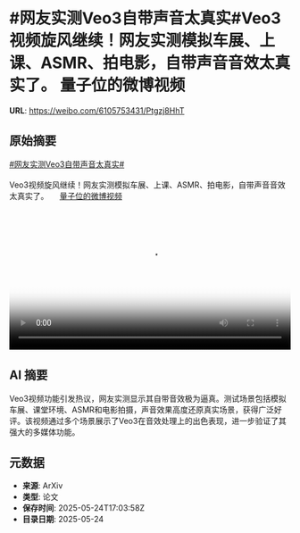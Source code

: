 # #网友实测Veo3自带声音太真实#Veo3视频旋风继续！网友实测模拟车展、上课、ASMR、拍电影，自带声音音效太真实了。 量子位的微博视频

**URL**: https://weibo.com/6105753431/Ptgzj8HhT

## 原始摘要

<a href="https://m.weibo.cn/search?containerid=231522type%3D1%26t%3D10%26q%3D%23%E7%BD%91%E5%8F%8B%E5%AE%9E%E6%B5%8BVeo3%E8%87%AA%E5%B8%A6%E5%A3%B0%E9%9F%B3%E5%A4%AA%E7%9C%9F%E5%AE%9E%23&amp;extparam=%23%E7%BD%91%E5%8F%8B%E5%AE%9E%E6%B5%8BVeo3%E8%87%AA%E5%B8%A6%E5%A3%B0%E9%9F%B3%E5%A4%AA%E7%9C%9F%E5%AE%9E%23" data-hide=""><span class="surl-text">#网友实测Veo3自带声音太真实#</span></a><br><br>Veo3视频旋风继续！网友实测模拟车展、上课、ASMR、拍电影，自带声音音效太真实了。 <a href="https://video.weibo.com/show?fid=1034:5169611230871581" data-hide=""><span class="url-icon"><img style="width: 1rem;height: 1rem" src="https://h5.sinaimg.cn/upload/2015/09/25/3/timeline_card_small_video_default.png" referrerpolicy="no-referrer"></span><span class="surl-text">量子位的微博视频</span></a> <br clear="both"><div style="clear: both"></div><video controls="controls" poster="https://tvax2.sinaimg.cn/orj480/006Fd7o3ly1i1puru5kbkj30u01hc40e.jpg" style="width: 100%"><source src="https://f.video.weibocdn.com/o0/K5CFqp9llx08otHn5Lzy01041200kttN0E010.mp4?label=mp4_720p&amp;template=720x1280.24.0&amp;ori=0&amp;ps=1CwnkDw1GXwCQx&amp;Expires=1748109702&amp;ssig=4r26R1UIHT&amp;KID=unistore,video"><source src="https://f.video.weibocdn.com/o0/dtqzvlwLlx08otHmEBN601041200cut20E010.mp4?label=mp4_hd&amp;template=540x960.24.0&amp;ori=0&amp;ps=1CwnkDw1GXwCQx&amp;Expires=1748109702&amp;ssig=uHWpwPp5hU&amp;KID=unistore,video"><source src="https://f.video.weibocdn.com/o0/LBVb5vxdlx08otHmx4N20104120073bG0E010.mp4?label=mp4_ld&amp;template=360x640.24.0&amp;ori=0&amp;ps=1CwnkDw1GXwCQx&amp;Expires=1748109702&amp;ssig=XYee0X99qn&amp;KID=unistore,video"><p>视频无法显示，请前往<a href="https://video.weibo.com/show?fid=1034%3A5169611230871581" target="_blank" rel="noopener noreferrer">微博视频</a>观看。</p></video>

## AI 摘要

Veo3视频功能引发热议，网友实测显示其自带音效极为逼真。测试场景包括模拟车展、课堂环境、ASMR和电影拍摄，声音效果高度还原真实场景，获得广泛好评。该视频通过多个场景展示了Veo3在音效处理上的出色表现，进一步验证了其强大的多媒体功能。

## 元数据

- **来源**: ArXiv
- **类型**: 论文
- **保存时间**: 2025-05-24T17:03:58Z
- **目录日期**: 2025-05-24
